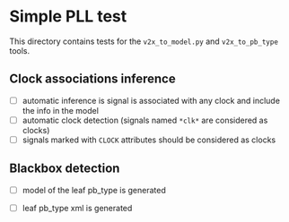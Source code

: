 # Simple PLL test

This directory contains tests for the `v2x_to_model.py` and `v2x_to_pb_type` tools.

## Clock associations inference

 - [ ] automatic inference is signal is associated with any clock and include the info in the model
 - [ ] automatic clock detection (signals named `*clk*` are considered as clocks)
 - [ ] signals marked with `CLOCK` attributes should be considered as clocks

## Blackbox detection

 - [ ] model of the leaf pb\_type is generated
 - [ ] leaf pb\_type xml is generated

